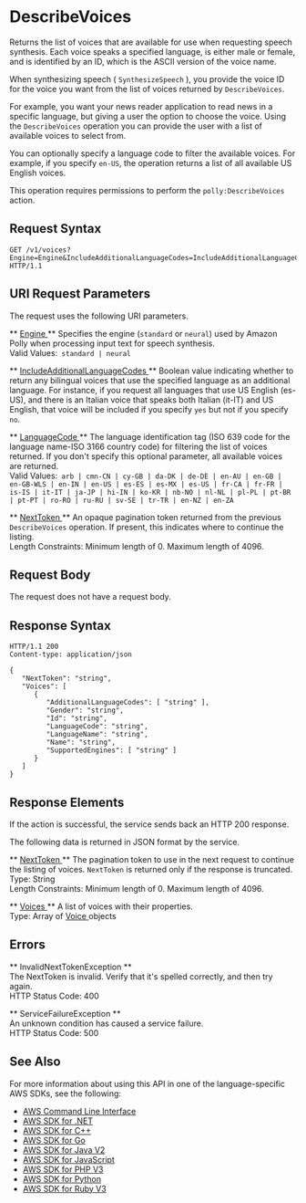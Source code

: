 # DescribeVoices<a name="API_DescribeVoices"></a>

Returns the list of voices that are available for use when requesting speech synthesis\. Each voice speaks a specified language, is either male or female, and is identified by an ID, which is the ASCII version of the voice name\. 

When synthesizing speech \( `SynthesizeSpeech` \), you provide the voice ID for the voice you want from the list of voices returned by `DescribeVoices`\.

For example, you want your news reader application to read news in a specific language, but giving a user the option to choose the voice\. Using the `DescribeVoices` operation you can provide the user with a list of available voices to select from\.

 You can optionally specify a language code to filter the available voices\. For example, if you specify `en-US`, the operation returns a list of all available US English voices\. 

This operation requires permissions to perform the `polly:DescribeVoices` action\.

## Request Syntax<a name="API_DescribeVoices_RequestSyntax"></a>

```
GET /v1/voices?Engine=Engine&IncludeAdditionalLanguageCodes=IncludeAdditionalLanguageCodes&LanguageCode=LanguageCode&NextToken=NextToken HTTP/1.1
```

## URI Request Parameters<a name="API_DescribeVoices_RequestParameters"></a>

The request uses the following URI parameters\.

 ** [ Engine ](#API_DescribeVoices_RequestSyntax) **   <a name="polly-DescribeVoices-request-Engine"></a>
Specifies the engine \(`standard` or `neural`\) used by Amazon Polly when processing input text for speech synthesis\.   
Valid Values:` standard | neural` 

 ** [ IncludeAdditionalLanguageCodes ](#API_DescribeVoices_RequestSyntax) **   <a name="polly-DescribeVoices-request-IncludeAdditionalLanguageCodes"></a>
Boolean value indicating whether to return any bilingual voices that use the specified language as an additional language\. For instance, if you request all languages that use US English \(es\-US\), and there is an Italian voice that speaks both Italian \(it\-IT\) and US English, that voice will be included if you specify `yes` but not if you specify `no`\.

 ** [ LanguageCode ](#API_DescribeVoices_RequestSyntax) **   <a name="polly-DescribeVoices-request-LanguageCode"></a>
 The language identification tag \(ISO 639 code for the language name\-ISO 3166 country code\) for filtering the list of voices returned\. If you don't specify this optional parameter, all available voices are returned\.   
Valid Values:` arb | cmn-CN | cy-GB | da-DK | de-DE | en-AU | en-GB | en-GB-WLS | en-IN | en-US | es-ES | es-MX | es-US | fr-CA | fr-FR | is-IS | it-IT | ja-JP | hi-IN | ko-KR | nb-NO | nl-NL | pl-PL | pt-BR | pt-PT | ro-RO | ru-RU | sv-SE | tr-TR | en-NZ | en-ZA` 

 ** [ NextToken ](#API_DescribeVoices_RequestSyntax) **   <a name="polly-DescribeVoices-request-NextToken"></a>
An opaque pagination token returned from the previous `DescribeVoices` operation\. If present, this indicates where to continue the listing\.  
Length Constraints: Minimum length of 0\. Maximum length of 4096\.

## Request Body<a name="API_DescribeVoices_RequestBody"></a>

The request does not have a request body\.

## Response Syntax<a name="API_DescribeVoices_ResponseSyntax"></a>

```
HTTP/1.1 200
Content-type: application/json

{
   "NextToken": "string",
   "Voices": [ 
      { 
         "AdditionalLanguageCodes": [ "string" ],
         "Gender": "string",
         "Id": "string",
         "LanguageCode": "string",
         "LanguageName": "string",
         "Name": "string",
         "SupportedEngines": [ "string" ]
      }
   ]
}
```

## Response Elements<a name="API_DescribeVoices_ResponseElements"></a>

If the action is successful, the service sends back an HTTP 200 response\.

The following data is returned in JSON format by the service\.

 ** [ NextToken ](#API_DescribeVoices_ResponseSyntax) **   <a name="polly-DescribeVoices-response-NextToken"></a>
The pagination token to use in the next request to continue the listing of voices\. `NextToken` is returned only if the response is truncated\.  
Type: String  
Length Constraints: Minimum length of 0\. Maximum length of 4096\.

 ** [ Voices ](#API_DescribeVoices_ResponseSyntax) **   <a name="polly-DescribeVoices-response-Voices"></a>
A list of voices with their properties\.  
Type: Array of [ Voice ](API_Voice.md) objects

## Errors<a name="API_DescribeVoices_Errors"></a>

 ** InvalidNextTokenException **   
The NextToken is invalid\. Verify that it's spelled correctly, and then try again\.  
HTTP Status Code: 400

 ** ServiceFailureException **   
An unknown condition has caused a service failure\.  
HTTP Status Code: 500

## See Also<a name="API_DescribeVoices_SeeAlso"></a>

For more information about using this API in one of the language\-specific AWS SDKs, see the following:
+  [ AWS Command Line Interface](https://docs.aws.amazon.com/goto/aws-cli/polly-2016-06-10/DescribeVoices) 
+  [ AWS SDK for \.NET](https://docs.aws.amazon.com/goto/DotNetSDKV3/polly-2016-06-10/DescribeVoices) 
+  [ AWS SDK for C\+\+](https://docs.aws.amazon.com/goto/SdkForCpp/polly-2016-06-10/DescribeVoices) 
+  [ AWS SDK for Go](https://docs.aws.amazon.com/goto/SdkForGoV1/polly-2016-06-10/DescribeVoices) 
+  [ AWS SDK for Java V2](https://docs.aws.amazon.com/goto/SdkForJavaV2/polly-2016-06-10/DescribeVoices) 
+  [ AWS SDK for JavaScript](https://docs.aws.amazon.com/goto/AWSJavaScriptSDK/polly-2016-06-10/DescribeVoices) 
+  [ AWS SDK for PHP V3](https://docs.aws.amazon.com/goto/SdkForPHPV3/polly-2016-06-10/DescribeVoices) 
+  [ AWS SDK for Python](https://docs.aws.amazon.com/goto/boto3/polly-2016-06-10/DescribeVoices) 
+  [ AWS SDK for Ruby V3](https://docs.aws.amazon.com/goto/SdkForRubyV3/polly-2016-06-10/DescribeVoices) 